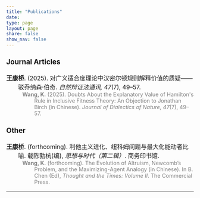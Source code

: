 ```yaml
---
title: "Publications"
date: 
type: page
layout: page
share: false
show_nav: false
---
```


<div style="font-size: 16px;">

### Journal Articles

<div style="text-indent: -2em; padding-left: 2em; margin-bottom: 1em;">
  <strong>王康桥</strong>. (2025). 对广义适合度理论中汉密尔顿规则解释价值的质疑——驳乔纳森·伯奇. <em>自然辩证法通讯, 47</em>(7), 49–57.
  <div style="color: gray; font-size: 90%; margin-left: 3em;">
    <strong>Wang, K.</strong> (2025). Doubts About the Explanatory Value of Hamilton's Rule in Inclusive Fitness Theory: An Objection to Jonathan Birch (in Chinese). <em>Journal of Dialectics of Nature, 47</em>(7), 49–57.
  </div>
</div>


### Other

<div style="text-indent: -2em; padding-left: 2em; margin-bottom: 1em;">
  <strong>王康桥</strong>. (forthcoming). 利他主义进化、纽科姆问题与最大化能动者比喻. 载陈勃杭(编), <em>思想与时代（第二辑）</em>. 商务印书馆.
  <div style="color: gray; font-size: 90%; margin-left: 3em;">
    <strong>Wang, K.</strong> (forthcoming). The Evolution of Altruism, Newcomb’s Problem, and the Maximizing-Agent Analogy (in Chinese). In B. Chen (Ed), <em>Thought and the Times: Volume II</em>. The Commercial Press.
  </div>
</div>


</div>

---
